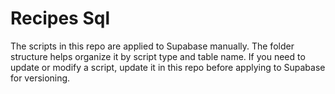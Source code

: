 # Recipes Sql

The scripts in this repo are applied to Supabase manually. The folder structure helps organize it by script type and table name. If you need to update or modify a script, update it in this repo before applying to Supabase for versioning.
